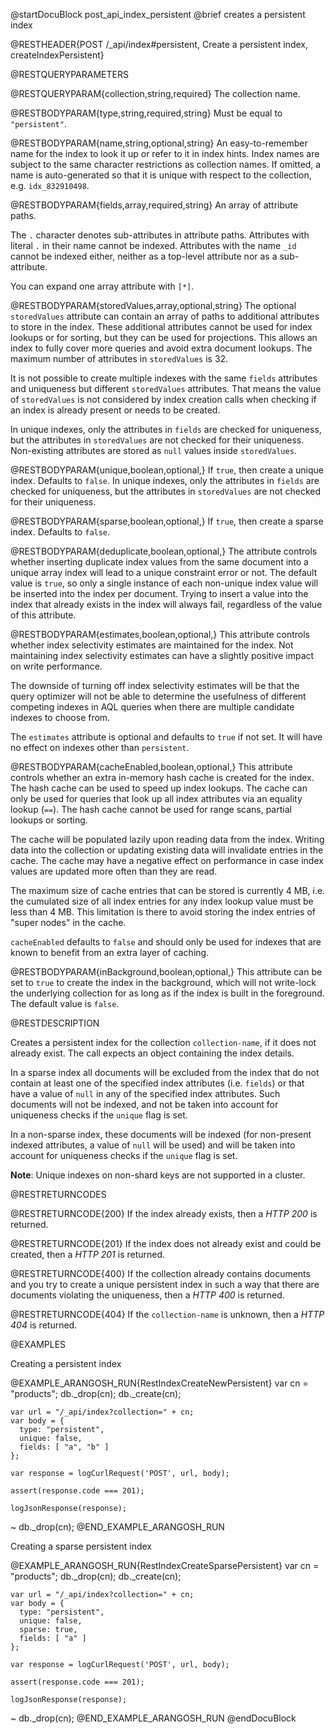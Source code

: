 
@startDocuBlock post_api_index_persistent
@brief creates a persistent index

@RESTHEADER{POST /_api/index#persistent, Create a persistent index, createIndexPersistent}

@RESTQUERYPARAMETERS

@RESTQUERYPARAM{collection,string,required}
The collection name.

@RESTBODYPARAM{type,string,required,string}
Must be equal to `"persistent"`.

@RESTBODYPARAM{name,string,optional,string}
An easy-to-remember name for the index to look it up or refer to it in index hints.
Index names are subject to the same character restrictions as collection names.
If omitted, a name is auto-generated so that it is unique with respect to the
collection, e.g. `idx_832910498`.

@RESTBODYPARAM{fields,array,required,string}
An array of attribute paths.

The `.` character denotes sub-attributes in attribute paths. Attributes with
literal `.` in their name cannot be indexed. Attributes with the name `_id`
cannot be indexed either, neither as a top-level attribute nor as a sub-attribute.

You can expand one array attribute with `[*]`.

@RESTBODYPARAM{storedValues,array,optional,string}
The optional `storedValues` attribute can contain an array of paths to additional 
attributes to store in the index. These additional attributes cannot be used for
index lookups or for sorting, but they can be used for projections. This allows an
index to fully cover more queries and avoid extra document lookups.
The maximum number of attributes in `storedValues` is 32.

It is not possible to create multiple indexes with the same `fields` attributes
and uniqueness but different `storedValues` attributes. That means the value of
`storedValues` is not considered by index creation calls when checking if an
index is already present or needs to be created.

In unique indexes, only the attributes in `fields` are checked for uniqueness,
but the attributes in `storedValues` are not checked for their uniqueness. 
Non-existing attributes are stored as `null` values inside `storedValues`.

@RESTBODYPARAM{unique,boolean,optional,}
If `true`, then create a unique index. Defaults to `false`.
In unique indexes, only the attributes in `fields` are checked for uniqueness,
but the attributes in `storedValues` are not checked for their uniqueness.

@RESTBODYPARAM{sparse,boolean,optional,}
If `true`, then create a sparse index. Defaults to `false`.

@RESTBODYPARAM{deduplicate,boolean,optional,}
The attribute controls whether inserting duplicate index values
from the same document into a unique array index will lead to a unique constraint
error or not. The default value is `true`, so only a single instance of each
non-unique index value will be inserted into the index per document. Trying to
insert a value into the index that already exists in the index will always fail,
regardless of the value of this attribute.

@RESTBODYPARAM{estimates,boolean,optional,}
This attribute controls whether index selectivity estimates are maintained for the
index. Not maintaining index selectivity estimates can have a slightly positive
impact on write performance.

The downside of turning off index selectivity estimates will be that
the query optimizer will not be able to determine the usefulness of different
competing indexes in AQL queries when there are multiple candidate indexes to
choose from.

The `estimates` attribute is optional and defaults to `true` if not set. It will
have no effect on indexes other than `persistent`.

@RESTBODYPARAM{cacheEnabled,boolean,optional,}
This attribute controls whether an extra in-memory hash cache is
created for the index. The hash cache can be used to speed up index lookups.
The cache can only be used for queries that look up all index attributes via
an equality lookup (`==`). The hash cache cannot be used for range scans,
partial lookups or sorting.

The cache will be populated lazily upon reading data from the index. Writing data
into the collection or updating existing data will invalidate entries in the
cache. The cache may have a negative effect on performance in case index values
are updated more often than they are read.

The maximum size of cache entries that can be stored is currently 4 MB, i.e.
the cumulated size of all index entries for any index lookup value must be
less than 4 MB. This limitation is there to avoid storing the index entries
of "super nodes" in the cache.

`cacheEnabled` defaults to `false` and should only be used for indexes that
are known to benefit from an extra layer of caching.

@RESTBODYPARAM{inBackground,boolean,optional,}
This attribute can be set to `true` to create the index
in the background, which will not write-lock the underlying collection for
as long as if the index is built in the foreground. The default value is `false`.

@RESTDESCRIPTION

Creates a persistent index for the collection `collection-name`, if
it does not already exist. The call expects an object containing the index
details.

In a sparse index all documents will be excluded from the index that do not
contain at least one of the specified index attributes (i.e. `fields`) or that
have a value of `null` in any of the specified index attributes. Such documents
will not be indexed, and not be taken into account for uniqueness checks if
the `unique` flag is set.

In a non-sparse index, these documents will be indexed (for non-present
indexed attributes, a value of `null` will be used) and will be taken into
account for uniqueness checks if the `unique` flag is set.

**Note**: Unique indexes on non-shard keys are not supported in a cluster.

@RESTRETURNCODES

@RESTRETURNCODE{200}
If the index already exists, then a *HTTP 200* is
returned.

@RESTRETURNCODE{201}
If the index does not already exist and could be created, then a *HTTP 201*
is returned.

@RESTRETURNCODE{400}
If the collection already contains documents and you try to create a unique
persistent index in such a way that there are documents violating the
uniqueness, then a *HTTP 400* is returned.

@RESTRETURNCODE{404}
If the `collection-name` is unknown, then a *HTTP 404* is returned.

@EXAMPLES

Creating a persistent index

@EXAMPLE_ARANGOSH_RUN{RestIndexCreateNewPersistent}
    var cn = "products";
    db._drop(cn);
    db._create(cn);

    var url = "/_api/index?collection=" + cn;
    var body = {
      type: "persistent",
      unique: false,
      fields: [ "a", "b" ]
    };

    var response = logCurlRequest('POST', url, body);

    assert(response.code === 201);

    logJsonResponse(response);
  ~ db._drop(cn);
@END_EXAMPLE_ARANGOSH_RUN

Creating a sparse persistent index

@EXAMPLE_ARANGOSH_RUN{RestIndexCreateSparsePersistent}
    var cn = "products";
    db._drop(cn);
    db._create(cn);

    var url = "/_api/index?collection=" + cn;
    var body = {
      type: "persistent",
      unique: false,
      sparse: true,
      fields: [ "a" ]
    };

    var response = logCurlRequest('POST', url, body);

    assert(response.code === 201);

    logJsonResponse(response);
  ~ db._drop(cn);
@END_EXAMPLE_ARANGOSH_RUN
@endDocuBlock
